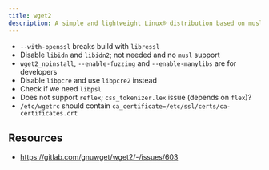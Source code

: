 ```yaml
---
title: wget2
description: A simple and lightweight Linux® distribution based on musl libc and toybox
---
```


- `--with-openssl` breaks build with `libressl`
- Disable `libidn` and `libidn2`; not needed and no `musl` support
- `wget2_noinstall`, `--enable-fuzzing` and `--enable-manylibs` are for developers
- Disable `libpcre` and use `libpcre2` instead
- Check if we need `libpsl`
- Does not support `reflex`; `css_tokenizer.lex` issue (depends on `flex`)?
- `/etc/wgetrc` should contain `ca_certificate=/etc/ssl/certs/ca-certificates.crt`

## Resources
- https://gitlab.com/gnuwget/wget2/-/issues/603
